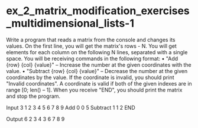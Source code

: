 # ex_2_matrix_modification_exercises_multidimensional_lists-1

Write a program that reads a matrix from the console and changes its values. On the first line, you will get the matrix's rows - N. You will get elements for each column on the following N lines, separated with a single space. You will be receiving commands in the following format:
•	"Add {row} {col} {value}" – Increase the number at the given coordinates with the value.
•	"Subtract {row} {col} {value}" – Decrease the number at the given coordinates by the value.
If the coordinate is invalid, you should print "Invalid coordinates". A coordinate is valid if both of the given indexes are in range [0; len() – 1].
When you receive "END", you should print the matrix and stop the program.

Input
3
1 2 3
4 5 6
7 8 9
Add 0 0 5
Subtract 1 1 2
END

Output
6 2 3
4 3 6
7 8 9
